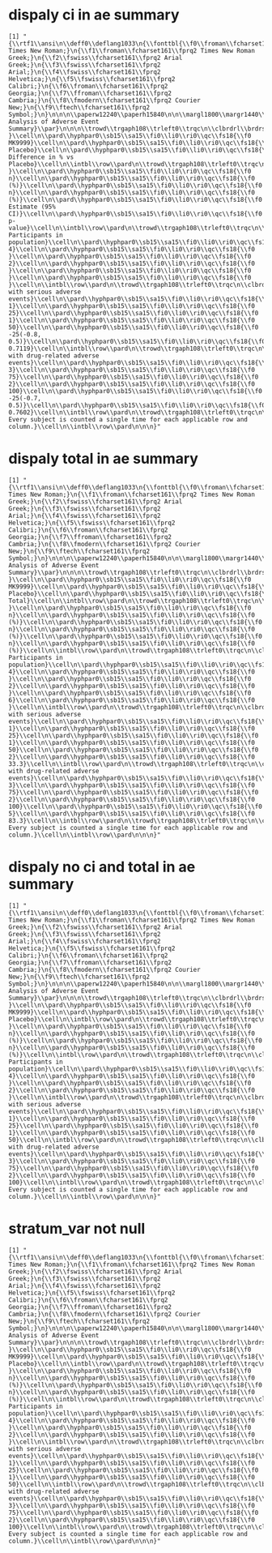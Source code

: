 # dispaly ci in ae summary

    [1] "{\\rtf1\\ansi\n\\deff0\\deflang1033\n{\\fonttbl{\\f0\\froman\\fcharset161\\fprq2 Times New Roman;}\n{\\f1\\froman\\fcharset161\\fprq2 Times New Roman Greek;}\n{\\f2\\fswiss\\fcharset161\\fprq2 Arial Greek;}\n{\\f3\\fswiss\\fcharset161\\fprq2 Arial;}\n{\\f4\\fswiss\\fcharset161\\fprq2 Helvetica;}\n{\\f5\\fswiss\\fcharset161\\fprq2 Calibri;}\n{\\f6\\froman\\fcharset161\\fprq2 Georgia;}\n{\\f7\\ffroman\\fcharset161\\fprq2 Cambria;}\n{\\f8\\fmodern\\fcharset161\\fprq2 Courier New;}\n{\\f9\\ftech\\fcharset161\\fprq2 Symbol;}\n}\n\n\n\\paperw12240\\paperh15840\n\n\\margl1800\\margr1440\\margt2520\\margb1800\\headery2520\\footery1449\n\n{\\pard\\hyphpar\\sb180\\sa180\\fi0\\li0\\ri0\\qc\\fs24{\\f0 Analysis of Adverse Event Summary}\\par}\n\n\n\\trowd\\trgaph108\\trleft0\\trqc\n\\clbrdrl\\brdrs\\brdrw15\\clbrdrt\\brdrdb\\brdrw15\\clbrdrb\\brdrw15\\clvertalb\\cellx2700\n\\clbrdrl\\brdrs\\brdrw15\\clbrdrt\\brdrdb\\brdrw15\\clbrdrb\\brdrw15\\clvertalb\\cellx4500\n\\clbrdrl\\brdrs\\brdrw15\\clbrdrt\\brdrdb\\brdrw15\\clbrdrb\\brdrw15\\clvertalb\\cellx6300\n\\clbrdrl\\brdrs\\brdrw15\\clbrdrt\\brdrdb\\brdrw15\\clbrdrr\\brdrs\\brdrw15\\clbrdrb\\brdrw15\\clvertalb\\cellx9000\n\\pard\\hyphpar0\\sb15\\sa15\\fi0\\li0\\ri0\\qc\\fs18{\\f0 }\\cell\n\\pard\\hyphpar0\\sb15\\sa15\\fi0\\li0\\ri0\\qc\\fs18{\\f0 MK9999}\\cell\n\\pard\\hyphpar0\\sb15\\sa15\\fi0\\li0\\ri0\\qc\\fs18{\\f0 Placebo}\\cell\n\\pard\\hyphpar0\\sb15\\sa15\\fi0\\li0\\ri0\\qc\\fs18{\\f0 Difference in % vs Placebo}\\cell\n\\intbl\\row\\pard\n\\trowd\\trgaph108\\trleft0\\trqc\n\\clbrdrl\\brdrs\\brdrw15\\clbrdrt\\brdrw15\\clbrdrb\\brdrs\\brdrw15\\clvertalb\\cellx2700\n\\clbrdrl\\brdrs\\brdrw15\\clbrdrt\\brdrs\\brdrw15\\clbrdrb\\brdrs\\brdrw15\\clvertalb\\cellx3600\n\\clbrdrl\\brdrw15\\clbrdrt\\brdrs\\brdrw15\\clbrdrb\\brdrs\\brdrw15\\clvertalb\\cellx4500\n\\clbrdrl\\brdrs\\brdrw15\\clbrdrt\\brdrs\\brdrw15\\clbrdrb\\brdrs\\brdrw15\\clvertalb\\cellx5400\n\\clbrdrl\\brdrw15\\clbrdrt\\brdrs\\brdrw15\\clbrdrb\\brdrs\\brdrw15\\clvertalb\\cellx6300\n\\clbrdrl\\brdrs\\brdrw15\\clbrdrt\\brdrs\\brdrw15\\clbrdrb\\brdrs\\brdrw15\\clvertalb\\cellx8100\n\\clbrdrl\\brdrs\\brdrw15\\clbrdrt\\brdrs\\brdrw15\\clbrdrr\\brdrs\\brdrw15\\clbrdrb\\brdrs\\brdrw15\\clvertalb\\cellx9000\n\\pard\\hyphpar0\\sb15\\sa15\\fi0\\li0\\ri0\\qc\\fs18{\\f0 }\\cell\n\\pard\\hyphpar0\\sb15\\sa15\\fi0\\li0\\ri0\\qc\\fs18{\\f0 n}\\cell\n\\pard\\hyphpar0\\sb15\\sa15\\fi0\\li0\\ri0\\qc\\fs18{\\f0 (%)}\\cell\n\\pard\\hyphpar0\\sb15\\sa15\\fi0\\li0\\ri0\\qc\\fs18{\\f0 n}\\cell\n\\pard\\hyphpar0\\sb15\\sa15\\fi0\\li0\\ri0\\qc\\fs18{\\f0 (%)}\\cell\n\\pard\\hyphpar0\\sb15\\sa15\\fi0\\li0\\ri0\\qc\\fs18{\\f0 Estimate (95% CI)}\\cell\n\\pard\\hyphpar0\\sb15\\sa15\\fi0\\li0\\ri0\\qc\\fs18{\\f0 p-value}\\cell\n\\intbl\\row\\pard\n\\trowd\\trgaph108\\trleft0\\trqc\n\\clbrdrl\\brdrs\\brdrw15\\clbrdrt\\brdrs\\brdrw15\\clbrdrb\\brdrw15\\cellx2700\n\\clbrdrl\\brdrs\\brdrw15\\clbrdrt\\brdrs\\brdrw15\\clbrdrb\\brdrw15\\cellx3600\n\\clbrdrl\\brdrw15\\clbrdrt\\brdrs\\brdrw15\\clbrdrb\\brdrw15\\cellx4500\n\\clbrdrl\\brdrs\\brdrw15\\clbrdrt\\brdrs\\brdrw15\\clbrdrb\\brdrw15\\cellx5400\n\\clbrdrl\\brdrw15\\clbrdrt\\brdrs\\brdrw15\\clbrdrb\\brdrw15\\cellx6300\n\\clbrdrl\\brdrs\\brdrw15\\clbrdrt\\brdrs\\brdrw15\\clbrdrb\\brdrw15\\cellx8100\n\\clbrdrl\\brdrs\\brdrw15\\clbrdrt\\brdrs\\brdrw15\\clbrdrr\\brdrs\\brdrw15\\clbrdrb\\brdrw15\\cellx9000\n\\pard\\hyphpar0\\sb15\\sa15\\fi0\\li0\\ri0\\ql\\fs18{\\f0 Participants in population}\\cell\n\\pard\\hyphpar0\\sb15\\sa15\\fi0\\li0\\ri0\\qc\\fs18{\\f0 4}\\cell\n\\pard\\hyphpar0\\sb15\\sa15\\fi0\\li0\\ri0\\qc\\fs18{\\f0 }\\cell\n\\pard\\hyphpar0\\sb15\\sa15\\fi0\\li0\\ri0\\qc\\fs18{\\f0 2}\\cell\n\\pard\\hyphpar0\\sb15\\sa15\\fi0\\li0\\ri0\\qc\\fs18{\\f0 }\\cell\n\\pard\\hyphpar0\\sb15\\sa15\\fi0\\li0\\ri0\\qc\\fs18{\\f0 }\\cell\n\\pard\\hyphpar0\\sb15\\sa15\\fi0\\li0\\ri0\\qc\\fs18{\\f0 }\\cell\n\\intbl\\row\\pard\n\\trowd\\trgaph108\\trleft0\\trqc\n\\clbrdrl\\brdrs\\brdrw15\\clbrdrt\\brdrw15\\clbrdrb\\brdrw15\\cellx2700\n\\clbrdrl\\brdrs\\brdrw15\\clbrdrt\\brdrw15\\clbrdrb\\brdrw15\\cellx3600\n\\clbrdrl\\brdrw15\\clbrdrt\\brdrw15\\clbrdrb\\brdrw15\\cellx4500\n\\clbrdrl\\brdrs\\brdrw15\\clbrdrt\\brdrw15\\clbrdrb\\brdrw15\\cellx5400\n\\clbrdrl\\brdrw15\\clbrdrt\\brdrw15\\clbrdrb\\brdrw15\\cellx6300\n\\clbrdrl\\brdrs\\brdrw15\\clbrdrt\\brdrw15\\clbrdrb\\brdrw15\\cellx8100\n\\clbrdrl\\brdrs\\brdrw15\\clbrdrt\\brdrw15\\clbrdrr\\brdrs\\brdrw15\\clbrdrb\\brdrw15\\cellx9000\n\\pard\\hyphpar0\\sb15\\sa15\\fi0\\li0\\ri0\\ql\\fs18{\\f0 with serious adverse events}\\cell\n\\pard\\hyphpar0\\sb15\\sa15\\fi0\\li0\\ri0\\qc\\fs18{\\f0 1}\\cell\n\\pard\\hyphpar0\\sb15\\sa15\\fi0\\li0\\ri0\\qc\\fs18{\\f0 25}\\cell\n\\pard\\hyphpar0\\sb15\\sa15\\fi0\\li0\\ri0\\qc\\fs18{\\f0 1}\\cell\n\\pard\\hyphpar0\\sb15\\sa15\\fi0\\li0\\ri0\\qc\\fs18{\\f0 50}\\cell\n\\pard\\hyphpar0\\sb15\\sa15\\fi0\\li0\\ri0\\qc\\fs18{\\f0 -25(-0.8, 0.5)}\\cell\n\\pard\\hyphpar0\\sb15\\sa15\\fi0\\li0\\ri0\\qc\\fs18{\\f0 0.7119}\\cell\n\\intbl\\row\\pard\n\\trowd\\trgaph108\\trleft0\\trqc\n\\clbrdrl\\brdrs\\brdrw15\\clbrdrt\\brdrw15\\clbrdrb\\brdrs\\brdrw15\\cellx2700\n\\clbrdrl\\brdrs\\brdrw15\\clbrdrt\\brdrw15\\clbrdrb\\brdrs\\brdrw15\\cellx3600\n\\clbrdrl\\brdrw15\\clbrdrt\\brdrw15\\clbrdrb\\brdrs\\brdrw15\\cellx4500\n\\clbrdrl\\brdrs\\brdrw15\\clbrdrt\\brdrw15\\clbrdrb\\brdrs\\brdrw15\\cellx5400\n\\clbrdrl\\brdrw15\\clbrdrt\\brdrw15\\clbrdrb\\brdrs\\brdrw15\\cellx6300\n\\clbrdrl\\brdrs\\brdrw15\\clbrdrt\\brdrw15\\clbrdrb\\brdrs\\brdrw15\\cellx8100\n\\clbrdrl\\brdrs\\brdrw15\\clbrdrt\\brdrw15\\clbrdrr\\brdrs\\brdrw15\\clbrdrb\\brdrs\\brdrw15\\cellx9000\n\\pard\\hyphpar0\\sb15\\sa15\\fi0\\li0\\ri0\\ql\\fs18{\\f0 with drug-related adverse events}\\cell\n\\pard\\hyphpar0\\sb15\\sa15\\fi0\\li0\\ri0\\qc\\fs18{\\f0 3}\\cell\n\\pard\\hyphpar0\\sb15\\sa15\\fi0\\li0\\ri0\\qc\\fs18{\\f0 75}\\cell\n\\pard\\hyphpar0\\sb15\\sa15\\fi0\\li0\\ri0\\qc\\fs18{\\f0 2}\\cell\n\\pard\\hyphpar0\\sb15\\sa15\\fi0\\li0\\ri0\\qc\\fs18{\\f0 100}\\cell\n\\pard\\hyphpar0\\sb15\\sa15\\fi0\\li0\\ri0\\qc\\fs18{\\f0 -25(-0.7, 0.5)}\\cell\n\\pard\\hyphpar0\\sb15\\sa15\\fi0\\li0\\ri0\\qc\\fs18{\\f0 0.7602}\\cell\n\\intbl\\row\\pard\n\\trowd\\trgaph108\\trleft0\\trqc\n\\clbrdrl\\brdrs\\brdrw15\\clbrdrt\\brdrw15\\clbrdrr\\brdrs\\brdrw15\\clbrdrb\\brdrdb\\brdrw15\\cellx9000\n\\pard\\hyphpar0\\sb15\\sa15\\fi0\\li0\\ri0\\ql\\fs18{\\f0 Every subject is counted a single time for each applicable row and column.}\\cell\n\\intbl\\row\\pard\n\n\n}"

# dispaly total in ae summary

    [1] "{\\rtf1\\ansi\n\\deff0\\deflang1033\n{\\fonttbl{\\f0\\froman\\fcharset161\\fprq2 Times New Roman;}\n{\\f1\\froman\\fcharset161\\fprq2 Times New Roman Greek;}\n{\\f2\\fswiss\\fcharset161\\fprq2 Arial Greek;}\n{\\f3\\fswiss\\fcharset161\\fprq2 Arial;}\n{\\f4\\fswiss\\fcharset161\\fprq2 Helvetica;}\n{\\f5\\fswiss\\fcharset161\\fprq2 Calibri;}\n{\\f6\\froman\\fcharset161\\fprq2 Georgia;}\n{\\f7\\ffroman\\fcharset161\\fprq2 Cambria;}\n{\\f8\\fmodern\\fcharset161\\fprq2 Courier New;}\n{\\f9\\ftech\\fcharset161\\fprq2 Symbol;}\n}\n\n\n\\paperw12240\\paperh15840\n\n\\margl1800\\margr1440\\margt2520\\margb1800\\headery2520\\footery1449\n\n{\\pard\\hyphpar\\sb180\\sa180\\fi0\\li0\\ri0\\qc\\fs24{\\f0 Analysis of Adverse Event Summary}\\par}\n\n\n\\trowd\\trgaph108\\trleft0\\trqc\n\\clbrdrl\\brdrs\\brdrw15\\clbrdrt\\brdrdb\\brdrw15\\clbrdrb\\brdrw15\\clvertalb\\cellx3000\n\\clbrdrl\\brdrs\\brdrw15\\clbrdrt\\brdrdb\\brdrw15\\clbrdrb\\brdrw15\\clvertalb\\cellx5000\n\\clbrdrl\\brdrs\\brdrw15\\clbrdrt\\brdrdb\\brdrw15\\clbrdrb\\brdrw15\\clvertalb\\cellx7000\n\\clbrdrl\\brdrs\\brdrw15\\clbrdrt\\brdrdb\\brdrw15\\clbrdrr\\brdrs\\brdrw15\\clbrdrb\\brdrw15\\clvertalb\\cellx9000\n\\pard\\hyphpar0\\sb15\\sa15\\fi0\\li0\\ri0\\qc\\fs18{\\f0 }\\cell\n\\pard\\hyphpar0\\sb15\\sa15\\fi0\\li0\\ri0\\qc\\fs18{\\f0 MK9999}\\cell\n\\pard\\hyphpar0\\sb15\\sa15\\fi0\\li0\\ri0\\qc\\fs18{\\f0 Placebo}\\cell\n\\pard\\hyphpar0\\sb15\\sa15\\fi0\\li0\\ri0\\qc\\fs18{\\f0 Total}\\cell\n\\intbl\\row\\pard\n\\trowd\\trgaph108\\trleft0\\trqc\n\\clbrdrl\\brdrs\\brdrw15\\clbrdrt\\brdrw15\\clbrdrb\\brdrs\\brdrw15\\clvertalb\\cellx3000\n\\clbrdrl\\brdrs\\brdrw15\\clbrdrt\\brdrs\\brdrw15\\clbrdrb\\brdrs\\brdrw15\\clvertalb\\cellx4000\n\\clbrdrl\\brdrw15\\clbrdrt\\brdrs\\brdrw15\\clbrdrb\\brdrs\\brdrw15\\clvertalb\\cellx5000\n\\clbrdrl\\brdrs\\brdrw15\\clbrdrt\\brdrs\\brdrw15\\clbrdrb\\brdrs\\brdrw15\\clvertalb\\cellx6000\n\\clbrdrl\\brdrw15\\clbrdrt\\brdrs\\brdrw15\\clbrdrb\\brdrs\\brdrw15\\clvertalb\\cellx7000\n\\clbrdrl\\brdrs\\brdrw15\\clbrdrt\\brdrs\\brdrw15\\clbrdrb\\brdrs\\brdrw15\\clvertalb\\cellx8000\n\\clbrdrl\\brdrs\\brdrw15\\clbrdrt\\brdrs\\brdrw15\\clbrdrr\\brdrs\\brdrw15\\clbrdrb\\brdrs\\brdrw15\\clvertalb\\cellx9000\n\\pard\\hyphpar0\\sb15\\sa15\\fi0\\li0\\ri0\\qc\\fs18{\\f0 }\\cell\n\\pard\\hyphpar0\\sb15\\sa15\\fi0\\li0\\ri0\\qc\\fs18{\\f0 n}\\cell\n\\pard\\hyphpar0\\sb15\\sa15\\fi0\\li0\\ri0\\qc\\fs18{\\f0 (%)}\\cell\n\\pard\\hyphpar0\\sb15\\sa15\\fi0\\li0\\ri0\\qc\\fs18{\\f0 n}\\cell\n\\pard\\hyphpar0\\sb15\\sa15\\fi0\\li0\\ri0\\qc\\fs18{\\f0 (%)}\\cell\n\\pard\\hyphpar0\\sb15\\sa15\\fi0\\li0\\ri0\\qc\\fs18{\\f0 n}\\cell\n\\pard\\hyphpar0\\sb15\\sa15\\fi0\\li0\\ri0\\qc\\fs18{\\f0 (%)}\\cell\n\\intbl\\row\\pard\n\\trowd\\trgaph108\\trleft0\\trqc\n\\clbrdrl\\brdrs\\brdrw15\\clbrdrt\\brdrs\\brdrw15\\clbrdrb\\brdrw15\\cellx3000\n\\clbrdrl\\brdrs\\brdrw15\\clbrdrt\\brdrs\\brdrw15\\clbrdrb\\brdrw15\\cellx4000\n\\clbrdrl\\brdrw15\\clbrdrt\\brdrs\\brdrw15\\clbrdrb\\brdrw15\\cellx5000\n\\clbrdrl\\brdrs\\brdrw15\\clbrdrt\\brdrs\\brdrw15\\clbrdrb\\brdrw15\\cellx6000\n\\clbrdrl\\brdrw15\\clbrdrt\\brdrs\\brdrw15\\clbrdrb\\brdrw15\\cellx7000\n\\clbrdrl\\brdrs\\brdrw15\\clbrdrt\\brdrs\\brdrw15\\clbrdrb\\brdrw15\\cellx8000\n\\clbrdrl\\brdrs\\brdrw15\\clbrdrt\\brdrs\\brdrw15\\clbrdrr\\brdrs\\brdrw15\\clbrdrb\\brdrw15\\cellx9000\n\\pard\\hyphpar0\\sb15\\sa15\\fi0\\li0\\ri0\\ql\\fs18{\\f0 Participants in population}\\cell\n\\pard\\hyphpar0\\sb15\\sa15\\fi0\\li0\\ri0\\qc\\fs18{\\f0 4}\\cell\n\\pard\\hyphpar0\\sb15\\sa15\\fi0\\li0\\ri0\\qc\\fs18{\\f0 }\\cell\n\\pard\\hyphpar0\\sb15\\sa15\\fi0\\li0\\ri0\\qc\\fs18{\\f0 2}\\cell\n\\pard\\hyphpar0\\sb15\\sa15\\fi0\\li0\\ri0\\qc\\fs18{\\f0 }\\cell\n\\pard\\hyphpar0\\sb15\\sa15\\fi0\\li0\\ri0\\qc\\fs18{\\f0 6}\\cell\n\\pard\\hyphpar0\\sb15\\sa15\\fi0\\li0\\ri0\\qc\\fs18{\\f0 }\\cell\n\\intbl\\row\\pard\n\\trowd\\trgaph108\\trleft0\\trqc\n\\clbrdrl\\brdrs\\brdrw15\\clbrdrt\\brdrw15\\clbrdrb\\brdrw15\\cellx3000\n\\clbrdrl\\brdrs\\brdrw15\\clbrdrt\\brdrw15\\clbrdrb\\brdrw15\\cellx4000\n\\clbrdrl\\brdrw15\\clbrdrt\\brdrw15\\clbrdrb\\brdrw15\\cellx5000\n\\clbrdrl\\brdrs\\brdrw15\\clbrdrt\\brdrw15\\clbrdrb\\brdrw15\\cellx6000\n\\clbrdrl\\brdrw15\\clbrdrt\\brdrw15\\clbrdrb\\brdrw15\\cellx7000\n\\clbrdrl\\brdrs\\brdrw15\\clbrdrt\\brdrw15\\clbrdrb\\brdrw15\\cellx8000\n\\clbrdrl\\brdrs\\brdrw15\\clbrdrt\\brdrw15\\clbrdrr\\brdrs\\brdrw15\\clbrdrb\\brdrw15\\cellx9000\n\\pard\\hyphpar0\\sb15\\sa15\\fi0\\li0\\ri0\\ql\\fs18{\\f0 with serious adverse events}\\cell\n\\pard\\hyphpar0\\sb15\\sa15\\fi0\\li0\\ri0\\qc\\fs18{\\f0 1}\\cell\n\\pard\\hyphpar0\\sb15\\sa15\\fi0\\li0\\ri0\\qc\\fs18{\\f0 25}\\cell\n\\pard\\hyphpar0\\sb15\\sa15\\fi0\\li0\\ri0\\qc\\fs18{\\f0 1}\\cell\n\\pard\\hyphpar0\\sb15\\sa15\\fi0\\li0\\ri0\\qc\\fs18{\\f0 50}\\cell\n\\pard\\hyphpar0\\sb15\\sa15\\fi0\\li0\\ri0\\qc\\fs18{\\f0 2}\\cell\n\\pard\\hyphpar0\\sb15\\sa15\\fi0\\li0\\ri0\\qc\\fs18{\\f0 33.3}\\cell\n\\intbl\\row\\pard\n\\trowd\\trgaph108\\trleft0\\trqc\n\\clbrdrl\\brdrs\\brdrw15\\clbrdrt\\brdrw15\\clbrdrb\\brdrs\\brdrw15\\cellx3000\n\\clbrdrl\\brdrs\\brdrw15\\clbrdrt\\brdrw15\\clbrdrb\\brdrs\\brdrw15\\cellx4000\n\\clbrdrl\\brdrw15\\clbrdrt\\brdrw15\\clbrdrb\\brdrs\\brdrw15\\cellx5000\n\\clbrdrl\\brdrs\\brdrw15\\clbrdrt\\brdrw15\\clbrdrb\\brdrs\\brdrw15\\cellx6000\n\\clbrdrl\\brdrw15\\clbrdrt\\brdrw15\\clbrdrb\\brdrs\\brdrw15\\cellx7000\n\\clbrdrl\\brdrs\\brdrw15\\clbrdrt\\brdrw15\\clbrdrb\\brdrs\\brdrw15\\cellx8000\n\\clbrdrl\\brdrs\\brdrw15\\clbrdrt\\brdrw15\\clbrdrr\\brdrs\\brdrw15\\clbrdrb\\brdrs\\brdrw15\\cellx9000\n\\pard\\hyphpar0\\sb15\\sa15\\fi0\\li0\\ri0\\ql\\fs18{\\f0 with drug-related adverse events}\\cell\n\\pard\\hyphpar0\\sb15\\sa15\\fi0\\li0\\ri0\\qc\\fs18{\\f0 3}\\cell\n\\pard\\hyphpar0\\sb15\\sa15\\fi0\\li0\\ri0\\qc\\fs18{\\f0 75}\\cell\n\\pard\\hyphpar0\\sb15\\sa15\\fi0\\li0\\ri0\\qc\\fs18{\\f0 2}\\cell\n\\pard\\hyphpar0\\sb15\\sa15\\fi0\\li0\\ri0\\qc\\fs18{\\f0 100}\\cell\n\\pard\\hyphpar0\\sb15\\sa15\\fi0\\li0\\ri0\\qc\\fs18{\\f0 5}\\cell\n\\pard\\hyphpar0\\sb15\\sa15\\fi0\\li0\\ri0\\qc\\fs18{\\f0 83.3}\\cell\n\\intbl\\row\\pard\n\\trowd\\trgaph108\\trleft0\\trqc\n\\clbrdrl\\brdrs\\brdrw15\\clbrdrt\\brdrw15\\clbrdrr\\brdrs\\brdrw15\\clbrdrb\\brdrdb\\brdrw15\\cellx9000\n\\pard\\hyphpar0\\sb15\\sa15\\fi0\\li0\\ri0\\ql\\fs18{\\f0 Every subject is counted a single time for each applicable row and column.}\\cell\n\\intbl\\row\\pard\n\n\n}"

# dispaly no ci and total in ae summary

    [1] "{\\rtf1\\ansi\n\\deff0\\deflang1033\n{\\fonttbl{\\f0\\froman\\fcharset161\\fprq2 Times New Roman;}\n{\\f1\\froman\\fcharset161\\fprq2 Times New Roman Greek;}\n{\\f2\\fswiss\\fcharset161\\fprq2 Arial Greek;}\n{\\f3\\fswiss\\fcharset161\\fprq2 Arial;}\n{\\f4\\fswiss\\fcharset161\\fprq2 Helvetica;}\n{\\f5\\fswiss\\fcharset161\\fprq2 Calibri;}\n{\\f6\\froman\\fcharset161\\fprq2 Georgia;}\n{\\f7\\ffroman\\fcharset161\\fprq2 Cambria;}\n{\\f8\\fmodern\\fcharset161\\fprq2 Courier New;}\n{\\f9\\ftech\\fcharset161\\fprq2 Symbol;}\n}\n\n\n\\paperw12240\\paperh15840\n\n\\margl1800\\margr1440\\margt2520\\margb1800\\headery2520\\footery1449\n\n{\\pard\\hyphpar\\sb180\\sa180\\fi0\\li0\\ri0\\qc\\fs24{\\f0 Analysis of Adverse Event Summary}\\par}\n\n\n\\trowd\\trgaph108\\trleft0\\trqc\n\\clbrdrl\\brdrs\\brdrw15\\clbrdrt\\brdrdb\\brdrw15\\clbrdrb\\brdrw15\\clvertalb\\cellx3857\n\\clbrdrl\\brdrs\\brdrw15\\clbrdrt\\brdrdb\\brdrw15\\clbrdrb\\brdrw15\\clvertalb\\cellx6428\n\\clbrdrl\\brdrs\\brdrw15\\clbrdrt\\brdrdb\\brdrw15\\clbrdrr\\brdrs\\brdrw15\\clbrdrb\\brdrw15\\clvertalb\\cellx8999\n\\pard\\hyphpar0\\sb15\\sa15\\fi0\\li0\\ri0\\qc\\fs18{\\f0 }\\cell\n\\pard\\hyphpar0\\sb15\\sa15\\fi0\\li0\\ri0\\qc\\fs18{\\f0 MK9999}\\cell\n\\pard\\hyphpar0\\sb15\\sa15\\fi0\\li0\\ri0\\qc\\fs18{\\f0 Placebo}\\cell\n\\intbl\\row\\pard\n\\trowd\\trgaph108\\trleft0\\trqc\n\\clbrdrl\\brdrs\\brdrw15\\clbrdrt\\brdrw15\\clbrdrb\\brdrs\\brdrw15\\clvertalb\\cellx3857\n\\clbrdrl\\brdrs\\brdrw15\\clbrdrt\\brdrs\\brdrw15\\clbrdrb\\brdrs\\brdrw15\\clvertalb\\cellx5143\n\\clbrdrl\\brdrw15\\clbrdrt\\brdrs\\brdrw15\\clbrdrb\\brdrs\\brdrw15\\clvertalb\\cellx6429\n\\clbrdrl\\brdrs\\brdrw15\\clbrdrt\\brdrs\\brdrw15\\clbrdrb\\brdrs\\brdrw15\\clvertalb\\cellx7715\n\\clbrdrl\\brdrw15\\clbrdrt\\brdrs\\brdrw15\\clbrdrr\\brdrs\\brdrw15\\clbrdrb\\brdrs\\brdrw15\\clvertalb\\cellx9001\n\\pard\\hyphpar0\\sb15\\sa15\\fi0\\li0\\ri0\\qc\\fs18{\\f0 }\\cell\n\\pard\\hyphpar0\\sb15\\sa15\\fi0\\li0\\ri0\\qc\\fs18{\\f0 n}\\cell\n\\pard\\hyphpar0\\sb15\\sa15\\fi0\\li0\\ri0\\qc\\fs18{\\f0 (%)}\\cell\n\\pard\\hyphpar0\\sb15\\sa15\\fi0\\li0\\ri0\\qc\\fs18{\\f0 n}\\cell\n\\pard\\hyphpar0\\sb15\\sa15\\fi0\\li0\\ri0\\qc\\fs18{\\f0 (%)}\\cell\n\\intbl\\row\\pard\n\\trowd\\trgaph108\\trleft0\\trqc\n\\clbrdrl\\brdrs\\brdrw15\\clbrdrt\\brdrs\\brdrw15\\clbrdrb\\brdrw15\\cellx3857\n\\clbrdrl\\brdrs\\brdrw15\\clbrdrt\\brdrs\\brdrw15\\clbrdrb\\brdrw15\\cellx5143\n\\clbrdrl\\brdrw15\\clbrdrt\\brdrs\\brdrw15\\clbrdrb\\brdrw15\\cellx6429\n\\clbrdrl\\brdrs\\brdrw15\\clbrdrt\\brdrs\\brdrw15\\clbrdrb\\brdrw15\\cellx7715\n\\clbrdrl\\brdrw15\\clbrdrt\\brdrs\\brdrw15\\clbrdrr\\brdrs\\brdrw15\\clbrdrb\\brdrw15\\cellx9001\n\\pard\\hyphpar0\\sb15\\sa15\\fi0\\li0\\ri0\\ql\\fs18{\\f0 Participants in population}\\cell\n\\pard\\hyphpar0\\sb15\\sa15\\fi0\\li0\\ri0\\qc\\fs18{\\f0 4}\\cell\n\\pard\\hyphpar0\\sb15\\sa15\\fi0\\li0\\ri0\\qc\\fs18{\\f0 }\\cell\n\\pard\\hyphpar0\\sb15\\sa15\\fi0\\li0\\ri0\\qc\\fs18{\\f0 2}\\cell\n\\pard\\hyphpar0\\sb15\\sa15\\fi0\\li0\\ri0\\qc\\fs18{\\f0 }\\cell\n\\intbl\\row\\pard\n\\trowd\\trgaph108\\trleft0\\trqc\n\\clbrdrl\\brdrs\\brdrw15\\clbrdrt\\brdrw15\\clbrdrb\\brdrw15\\cellx3857\n\\clbrdrl\\brdrs\\brdrw15\\clbrdrt\\brdrw15\\clbrdrb\\brdrw15\\cellx5143\n\\clbrdrl\\brdrw15\\clbrdrt\\brdrw15\\clbrdrb\\brdrw15\\cellx6429\n\\clbrdrl\\brdrs\\brdrw15\\clbrdrt\\brdrw15\\clbrdrb\\brdrw15\\cellx7715\n\\clbrdrl\\brdrw15\\clbrdrt\\brdrw15\\clbrdrr\\brdrs\\brdrw15\\clbrdrb\\brdrw15\\cellx9001\n\\pard\\hyphpar0\\sb15\\sa15\\fi0\\li0\\ri0\\ql\\fs18{\\f0 with serious adverse events}\\cell\n\\pard\\hyphpar0\\sb15\\sa15\\fi0\\li0\\ri0\\qc\\fs18{\\f0 1}\\cell\n\\pard\\hyphpar0\\sb15\\sa15\\fi0\\li0\\ri0\\qc\\fs18{\\f0 25}\\cell\n\\pard\\hyphpar0\\sb15\\sa15\\fi0\\li0\\ri0\\qc\\fs18{\\f0 1}\\cell\n\\pard\\hyphpar0\\sb15\\sa15\\fi0\\li0\\ri0\\qc\\fs18{\\f0 50}\\cell\n\\intbl\\row\\pard\n\\trowd\\trgaph108\\trleft0\\trqc\n\\clbrdrl\\brdrs\\brdrw15\\clbrdrt\\brdrw15\\clbrdrb\\brdrs\\brdrw15\\cellx3857\n\\clbrdrl\\brdrs\\brdrw15\\clbrdrt\\brdrw15\\clbrdrb\\brdrs\\brdrw15\\cellx5143\n\\clbrdrl\\brdrw15\\clbrdrt\\brdrw15\\clbrdrb\\brdrs\\brdrw15\\cellx6429\n\\clbrdrl\\brdrs\\brdrw15\\clbrdrt\\brdrw15\\clbrdrb\\brdrs\\brdrw15\\cellx7715\n\\clbrdrl\\brdrw15\\clbrdrt\\brdrw15\\clbrdrr\\brdrs\\brdrw15\\clbrdrb\\brdrs\\brdrw15\\cellx9001\n\\pard\\hyphpar0\\sb15\\sa15\\fi0\\li0\\ri0\\ql\\fs18{\\f0 with drug-related adverse events}\\cell\n\\pard\\hyphpar0\\sb15\\sa15\\fi0\\li0\\ri0\\qc\\fs18{\\f0 3}\\cell\n\\pard\\hyphpar0\\sb15\\sa15\\fi0\\li0\\ri0\\qc\\fs18{\\f0 75}\\cell\n\\pard\\hyphpar0\\sb15\\sa15\\fi0\\li0\\ri0\\qc\\fs18{\\f0 2}\\cell\n\\pard\\hyphpar0\\sb15\\sa15\\fi0\\li0\\ri0\\qc\\fs18{\\f0 100}\\cell\n\\intbl\\row\\pard\n\\trowd\\trgaph108\\trleft0\\trqc\n\\clbrdrl\\brdrs\\brdrw15\\clbrdrt\\brdrw15\\clbrdrr\\brdrs\\brdrw15\\clbrdrb\\brdrdb\\brdrw15\\cellx9000\n\\pard\\hyphpar0\\sb15\\sa15\\fi0\\li0\\ri0\\ql\\fs18{\\f0 Every subject is counted a single time for each applicable row and column.}\\cell\n\\intbl\\row\\pard\n\n\n}"

# stratum_var not null

    [1] "{\\rtf1\\ansi\n\\deff0\\deflang1033\n{\\fonttbl{\\f0\\froman\\fcharset161\\fprq2 Times New Roman;}\n{\\f1\\froman\\fcharset161\\fprq2 Times New Roman Greek;}\n{\\f2\\fswiss\\fcharset161\\fprq2 Arial Greek;}\n{\\f3\\fswiss\\fcharset161\\fprq2 Arial;}\n{\\f4\\fswiss\\fcharset161\\fprq2 Helvetica;}\n{\\f5\\fswiss\\fcharset161\\fprq2 Calibri;}\n{\\f6\\froman\\fcharset161\\fprq2 Georgia;}\n{\\f7\\ffroman\\fcharset161\\fprq2 Cambria;}\n{\\f8\\fmodern\\fcharset161\\fprq2 Courier New;}\n{\\f9\\ftech\\fcharset161\\fprq2 Symbol;}\n}\n\n\n\\paperw12240\\paperh15840\n\n\\margl1800\\margr1440\\margt2520\\margb1800\\headery2520\\footery1449\n\n{\\pard\\hyphpar\\sb180\\sa180\\fi0\\li0\\ri0\\qc\\fs24{\\f0 Analysis of Adverse Event Summary}\\par}\n\n\n\\trowd\\trgaph108\\trleft0\\trqc\n\\clbrdrl\\brdrs\\brdrw15\\clbrdrt\\brdrdb\\brdrw15\\clbrdrb\\brdrw15\\clvertalb\\cellx3857\n\\clbrdrl\\brdrs\\brdrw15\\clbrdrt\\brdrdb\\brdrw15\\clbrdrb\\brdrw15\\clvertalb\\cellx6428\n\\clbrdrl\\brdrs\\brdrw15\\clbrdrt\\brdrdb\\brdrw15\\clbrdrr\\brdrs\\brdrw15\\clbrdrb\\brdrw15\\clvertalb\\cellx8999\n\\pard\\hyphpar0\\sb15\\sa15\\fi0\\li0\\ri0\\qc\\fs18{\\f0 }\\cell\n\\pard\\hyphpar0\\sb15\\sa15\\fi0\\li0\\ri0\\qc\\fs18{\\f0 MK9999}\\cell\n\\pard\\hyphpar0\\sb15\\sa15\\fi0\\li0\\ri0\\qc\\fs18{\\f0 Placebo}\\cell\n\\intbl\\row\\pard\n\\trowd\\trgaph108\\trleft0\\trqc\n\\clbrdrl\\brdrs\\brdrw15\\clbrdrt\\brdrw15\\clbrdrb\\brdrs\\brdrw15\\clvertalb\\cellx3857\n\\clbrdrl\\brdrs\\brdrw15\\clbrdrt\\brdrs\\brdrw15\\clbrdrb\\brdrs\\brdrw15\\clvertalb\\cellx5143\n\\clbrdrl\\brdrw15\\clbrdrt\\brdrs\\brdrw15\\clbrdrb\\brdrs\\brdrw15\\clvertalb\\cellx6429\n\\clbrdrl\\brdrs\\brdrw15\\clbrdrt\\brdrs\\brdrw15\\clbrdrb\\brdrs\\brdrw15\\clvertalb\\cellx7715\n\\clbrdrl\\brdrw15\\clbrdrt\\brdrs\\brdrw15\\clbrdrr\\brdrs\\brdrw15\\clbrdrb\\brdrs\\brdrw15\\clvertalb\\cellx9001\n\\pard\\hyphpar0\\sb15\\sa15\\fi0\\li0\\ri0\\qc\\fs18{\\f0 }\\cell\n\\pard\\hyphpar0\\sb15\\sa15\\fi0\\li0\\ri0\\qc\\fs18{\\f0 n}\\cell\n\\pard\\hyphpar0\\sb15\\sa15\\fi0\\li0\\ri0\\qc\\fs18{\\f0 (%)}\\cell\n\\pard\\hyphpar0\\sb15\\sa15\\fi0\\li0\\ri0\\qc\\fs18{\\f0 n}\\cell\n\\pard\\hyphpar0\\sb15\\sa15\\fi0\\li0\\ri0\\qc\\fs18{\\f0 (%)}\\cell\n\\intbl\\row\\pard\n\\trowd\\trgaph108\\trleft0\\trqc\n\\clbrdrl\\brdrs\\brdrw15\\clbrdrt\\brdrs\\brdrw15\\clbrdrb\\brdrw15\\cellx3857\n\\clbrdrl\\brdrs\\brdrw15\\clbrdrt\\brdrs\\brdrw15\\clbrdrb\\brdrw15\\cellx5143\n\\clbrdrl\\brdrw15\\clbrdrt\\brdrs\\brdrw15\\clbrdrb\\brdrw15\\cellx6429\n\\clbrdrl\\brdrs\\brdrw15\\clbrdrt\\brdrs\\brdrw15\\clbrdrb\\brdrw15\\cellx7715\n\\clbrdrl\\brdrw15\\clbrdrt\\brdrs\\brdrw15\\clbrdrr\\brdrs\\brdrw15\\clbrdrb\\brdrw15\\cellx9001\n\\pard\\hyphpar0\\sb15\\sa15\\fi0\\li0\\ri0\\ql\\fs18{\\f0 Participants in population}\\cell\n\\pard\\hyphpar0\\sb15\\sa15\\fi0\\li0\\ri0\\qc\\fs18{\\f0 4}\\cell\n\\pard\\hyphpar0\\sb15\\sa15\\fi0\\li0\\ri0\\qc\\fs18{\\f0 }\\cell\n\\pard\\hyphpar0\\sb15\\sa15\\fi0\\li0\\ri0\\qc\\fs18{\\f0 2}\\cell\n\\pard\\hyphpar0\\sb15\\sa15\\fi0\\li0\\ri0\\qc\\fs18{\\f0 }\\cell\n\\intbl\\row\\pard\n\\trowd\\trgaph108\\trleft0\\trqc\n\\clbrdrl\\brdrs\\brdrw15\\clbrdrt\\brdrw15\\clbrdrb\\brdrw15\\cellx3857\n\\clbrdrl\\brdrs\\brdrw15\\clbrdrt\\brdrw15\\clbrdrb\\brdrw15\\cellx5143\n\\clbrdrl\\brdrw15\\clbrdrt\\brdrw15\\clbrdrb\\brdrw15\\cellx6429\n\\clbrdrl\\brdrs\\brdrw15\\clbrdrt\\brdrw15\\clbrdrb\\brdrw15\\cellx7715\n\\clbrdrl\\brdrw15\\clbrdrt\\brdrw15\\clbrdrr\\brdrs\\brdrw15\\clbrdrb\\brdrw15\\cellx9001\n\\pard\\hyphpar0\\sb15\\sa15\\fi0\\li0\\ri0\\ql\\fs18{\\f0 with serious adverse events}\\cell\n\\pard\\hyphpar0\\sb15\\sa15\\fi0\\li0\\ri0\\qc\\fs18{\\f0 1}\\cell\n\\pard\\hyphpar0\\sb15\\sa15\\fi0\\li0\\ri0\\qc\\fs18{\\f0 25}\\cell\n\\pard\\hyphpar0\\sb15\\sa15\\fi0\\li0\\ri0\\qc\\fs18{\\f0 1}\\cell\n\\pard\\hyphpar0\\sb15\\sa15\\fi0\\li0\\ri0\\qc\\fs18{\\f0 50}\\cell\n\\intbl\\row\\pard\n\\trowd\\trgaph108\\trleft0\\trqc\n\\clbrdrl\\brdrs\\brdrw15\\clbrdrt\\brdrw15\\clbrdrb\\brdrs\\brdrw15\\cellx3857\n\\clbrdrl\\brdrs\\brdrw15\\clbrdrt\\brdrw15\\clbrdrb\\brdrs\\brdrw15\\cellx5143\n\\clbrdrl\\brdrw15\\clbrdrt\\brdrw15\\clbrdrb\\brdrs\\brdrw15\\cellx6429\n\\clbrdrl\\brdrs\\brdrw15\\clbrdrt\\brdrw15\\clbrdrb\\brdrs\\brdrw15\\cellx7715\n\\clbrdrl\\brdrw15\\clbrdrt\\brdrw15\\clbrdrr\\brdrs\\brdrw15\\clbrdrb\\brdrs\\brdrw15\\cellx9001\n\\pard\\hyphpar0\\sb15\\sa15\\fi0\\li0\\ri0\\ql\\fs18{\\f0 with drug-related adverse events}\\cell\n\\pard\\hyphpar0\\sb15\\sa15\\fi0\\li0\\ri0\\qc\\fs18{\\f0 3}\\cell\n\\pard\\hyphpar0\\sb15\\sa15\\fi0\\li0\\ri0\\qc\\fs18{\\f0 75}\\cell\n\\pard\\hyphpar0\\sb15\\sa15\\fi0\\li0\\ri0\\qc\\fs18{\\f0 2}\\cell\n\\pard\\hyphpar0\\sb15\\sa15\\fi0\\li0\\ri0\\qc\\fs18{\\f0 100}\\cell\n\\intbl\\row\\pard\n\\trowd\\trgaph108\\trleft0\\trqc\n\\clbrdrl\\brdrs\\brdrw15\\clbrdrt\\brdrw15\\clbrdrr\\brdrs\\brdrw15\\clbrdrb\\brdrdb\\brdrw15\\cellx9000\n\\pard\\hyphpar0\\sb15\\sa15\\fi0\\li0\\ri0\\ql\\fs18{\\f0 Every subject is counted a single time for each applicable row and column.}\\cell\n\\intbl\\row\\pard\n\n\n}"

